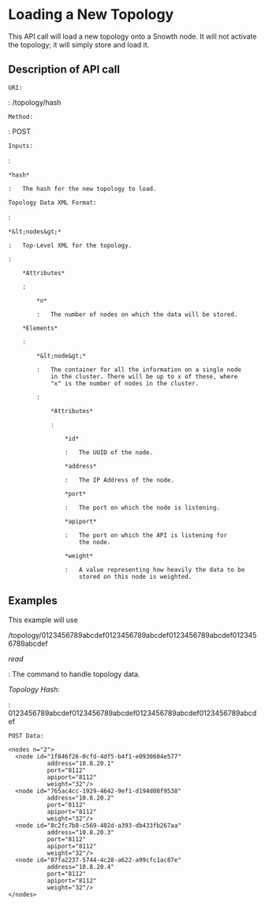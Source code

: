 Loading a New Topology
======================

This API call will load a new topology onto a Snowth node. It will not
activate the topology; it will simply store and load it.

Description of API call
-----------------------

`URI:`

:   /topology/hash

`Method:`

:   POST

`Inputs:`

:   

    *hash*

    :   The hash for the new topology to load.

`Topology Data XML Format:`

:   

    *&lt;nodes&gt;*

    :   Top-Level XML for the topology.

    :   

        *Attributes*

        :   

            *n*

            :   The number of nodes on which the data will be stored.

        *Elements*

        :   

            *&lt;node&gt;*

            :   The container for all the information on a single node
                in the cluster. There will be up to x of these, where
                "x" is the number of nodes in the cluster.

            :   

                *Attributes*

                :   

                    *id*

                    :   The UUID of the node.

                    *address*

                    :   The IP Address of the node.

                    *port*

                    :   The port on which the node is listening.

                    *apiport*

                    :   The port on which the API is listening for
                        the node.

                    *weight*

                    :   A value representing how heavily the data to be
                        stored on this node is weighted.

Examples
--------

This example will use

/topology/0123456789abcdef0123456789abcdef0123456789abcdef0123456789abcdef

*read*

:   The command to handle topology data.

*Topology Hash:*

:   0123456789abcdef0123456789abcdef0123456789abcdef0123456789abcdef

`POST Data:`

    <nodes n="2">
      <node id="1f846f26-0cfd-4df5-b4f1-e0930604e577"
               address="10.8.20.1"
               port="8112"
               apiport="8112"
               weight="32"/>
      <node id="765ac4cc-1929-4642-9ef1-d194d08f9538"
               address="10.8.20.2"
               port="8112"
               apiport="8112"
               weight="32"/>
      <node id="8c2fc7b8-c569-402d-a393-db433fb267aa"
               address="10.8.20.3"
               port="8112"
               apiport="8112"
               weight="32"/>
      <node id="07fa2237-5744-4c28-a622-a99cfc1ac87e"
               address="10.8.20.4"
               port="8112"
               apiport="8112"
               weight="32"/>
    </nodes>
          
